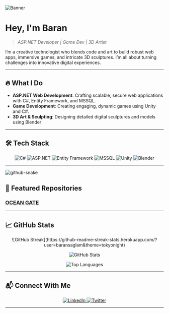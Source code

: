 ![Banner](https://media4.giphy.com/media/v1.Y2lkPTc5MGI3NjExZmQxMTdoYzlxYnVtaHQ3YXY5b3pjM2FoNDNlaDY5aGNxdHZ3MXBvMSZlcD12MV9pbnRlcm5hbF9naWZfYnlfaWQmY3Q9Zw/26tn33aiTi1jkl6H6/giphy.gif)

# Hey, I'm **Baran**
> *ASP.NET Developer | Game Dev | 3D Artist*

I’m a creative technologist who blends code and art to build robust web apps, immersive games, and intricate 3D sculptures. I’m all about turning challenges into innovative digital experiences.

---

## 🔥 What I Do
- **ASP.NET Web Development**: Crafting scalable, secure web applications with C#, Entity Framework, and MSSQL.
- **Game Development**: Creating engaging, dynamic games using Unity and C#.
- **3D Art & Sculpting**: Designing detailed digital sculptures and models using Blender 

---

## 🛠 Tech Stack

<div align="center">
  <img src="https://img.shields.io/badge/C%23-239120?style=flat-square&logo=csharp&logoColor=white" alt="C#"/>
  <img src="https://img.shields.io/badge/ASP.NET-5C2D91?style=flat-square&logo=dotnet&logoColor=white" alt="ASP.NET"/>
  <img src="https://img.shields.io/badge/Entity%20Framework-512BD4?style=flat-square&logo=dotnet&logoColor=white" alt="Entity Framework"/>
  <img src="https://img.shields.io/badge/MSSQL-CC2927?style=flat-square&logo=microsoftsqlserver&logoColor=white" alt="MSSQL"/>
  <img src="https://img.shields.io/badge/Unity-000000?style=flat-square&logo=unity&logoColor=white" alt="Unity"/>
  <img src="https://img.shields.io/badge/Blender-F5792A?style=flat-square&logo=blender&logoColor=white" alt="Blender"/>
</div>

---

<picture>
  <source media="(prefers-color-scheme: dark)" srcset="https://raw.githubusercontent.com/tobiasmeyhoefer/tobiasmeyhoefer/output/github-snake-dark.svg" />
  <source media="(prefers-color-scheme: light)" srcset="https://raw.githubusercontent.com/tobiasmeyhoefer/tobiasmeyhoefer/output/github-snake.svg" />
  <img alt="github-snake" src="https://raw.githubusercontent.com/tobiasmeyhoefer/tobiasmeyhoefer/output/github-snake.svg" />
</picture>



## 🚀 Featured Repositories

### [OCEAN GATE](https://github.com/baransaglam/OceanGate-Port-Tracking-Automation)  

---

## 📈 GitHub Stats

<div align="center">
  <!-- Streak Stats -->
  ![GitHub Streak](https://github-readme-streak-stats.herokuapp.com/?user=baransaglam&theme=tokyonight)

  <!-- General GitHub Stats -->
  ![GitHub Stats](https://github-readme-stats.vercel.app/api?username=baransaglam&show_icons=true&theme=tokyonight) <br>

  <!-- Top Languages -->
  ![Top Languages](https://github-readme-stats.vercel.app/api/top-langs/?username=baransaglam&layout=compact&theme=tokyonight)
</div>

---

## 📬 Connect With Me

<div align="center">
  <a href="https://www.linkedin.com/in/yusuf-baran-sağlam-2a10302a7" target="_blank">
    <img src="https://img.shields.io/badge/LinkedIn-0077B5?style=flat-square&logo=linkedin&logoColor=white" alt="LinkedIn"/>
  </a>
  <a href="https://twitter.com/baransaglam" target="_blank">
    <img src="https://img.shields.io/badge/Twitter-1DA1F2?style=flat-square&logo=twitter&logoColor=white" alt="Twitter"/>
  </a>
</div>

---

